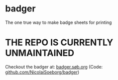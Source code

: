 # badger
The one true way to make badge sheets for printing

# THE REPO IS CURRENTLY UNMAINTAINED

Checkout the badger at: [badger.søb.org](https://badger.xn--sb-lka.org) (Code: [github.com/NicolaiSoeborg/badger](https://github.com/NicolaiSoeborg/badger))
